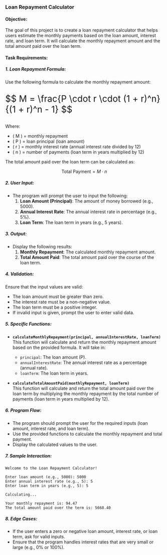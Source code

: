 ### Loan Repayment Calculator

#### **Objective:**
The goal of this project is to create a loan repayment calculator that helps users estimate the monthly payments based on the loan amount, interest rate, and loan term. It will calculate the monthly repayment amount and the total amount paid over the loan term.

#### **Task Requirements:**

##### **1. Loan Repayment Formula:**
Use the following formula to calculate the monthly repayment amount:

<p style="font-size: 28px;">$$ M = \frac{P \cdot r \cdot (1 + r)^n}{(1 + r)^n - 1} $$</p>



Where:
- \( M \) = monthly repayment
- \( P \) = loan principal (loan amount)
- \( r \) = monthly interest rate (annual interest rate divided by 12)
- \( n \) = number of payments (loan term in years multiplied by 12)

The total amount paid over the loan term can be calculated as:

$$
\text{Total Payment} = M \cdot n
$$

##### **2. User Input:**
- The program will prompt the user to input the following:
  1. **Loan Amount (Principal)**: The amount of money borrowed (e.g., 5000).
  2. **Annual Interest Rate**: The annual interest rate in percentage (e.g., 5%).
  3. **Loan Term**: The loan term in years (e.g., 5 years).

##### **3. Output:**
- Display the following results:
  1. **Monthly Repayment**: The calculated monthly repayment amount.
  2. **Total Amount Paid**: The total amount paid over the course of the loan term.

##### **4. Validation:**
Ensure that the input values are valid:
- The loan amount must be greater than zero.
- The interest rate must be a non-negative value.
- The loan term must be a positive integer.
- If invalid input is given, prompt the user to enter valid data.

##### **5. Specific Functions:**

- **`calculateMonthlyRepayment(principal, annualInterestRate, loanTerm)`**  
  This function will calculate and return the monthly repayment amount based on the provided formula. It will take in:
  - `principal`: The loan amount (P).
  - `annualInterestRate`: The annual interest rate as a percentage (annual rate).
  - `loanTerm`: The loan term in years.

- **`calculateTotalAmountPaid(monthlyRepayment, loanTerm)`**  
  This function will calculate and return the total amount paid over the loan term by multiplying the monthly repayment by the total number of payments (loan term in years multiplied by 12).

##### **6. Program Flow:**
- The program should prompt the user for the required inputs (loan amount, interest rate, and loan term).
- Use the provided functions to calculate the monthly repayment and total payment.
- Display the calculated values to the user.

##### **7. Sample Interaction:**

```
Welcome to the Loan Repayment Calculator!

Enter loan amount (e.g., 5000): 5000
Enter annual interest rate (e.g., 5): 5
Enter loan term in years (e.g., 5): 5

Calculating...

Your monthly repayment is: 94.47
The total amount paid over the term is: 5668.40
```

##### **8. Edge Cases:**
- If the user enters a zero or negative loan amount, interest rate, or loan term, ask for valid inputs.
- Ensure that the program handles interest rates that are very small or large (e.g., 0% or 100%).

